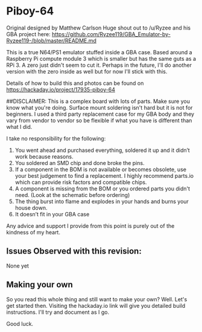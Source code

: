 # Piboy-64
Original designed by Matthew Carlson
Huge shout out to /u/Ryzee and his GBA project here: https://github.com/Ryzee119/GBA_Emulator-by-Ryzee119-/blob/master/README.md

This is a true N64/PS1 emulator stuffed inside a GBA case. Based around a Raspberry Pi compute module 3 which is smaller but has the same guts as a RPi 3. A zero just didn't seem to cut it. Perhaps in the future, I'll do another version with the zero inside as well but for now I'll stick with this.

Details of how to build this and photos can be found on https://hackaday.io/project/17935-piboy-64

##DISCLAIMER:
This is a complex board with lots of parts. Make sure you know what you're doing. Surface mount soldering isn't hard but it is not for beginners. I used a third party replacement case for my GBA body and they vary from vendor to vendor so be flexible if what you have is different than what I did.

I take no responsibility for the following:

1.	You went ahead and purchased everything, soldered it up and it didn’t work because reasons.
2.	You soldered an SMD chip and done broke the pins.
3.	If a component in the BOM is not available or becomes obsolete, use your best judgement to find a replacement. I highly recommend parts.io which can provide risk factors and compatible chips.
4.	A component is missing from the BOM or you ordered parts you didn't need. (Look at the schematic before ordering)
5.	The thing burst into flame and explodes in your hands and burns your house down.
6.	It doesn’t fit in your GBA case


Any advice and support I provide from this point is purely out of the kindness of my heart.

## Issues Observed with this revision:
None yet

## Making your own
So you read this whole thing and still want to make your own? Well. Let's get started then. Visiting the hackaday.io link will give you detailed build instructions. I'll try and document as I go.

Good luck.
